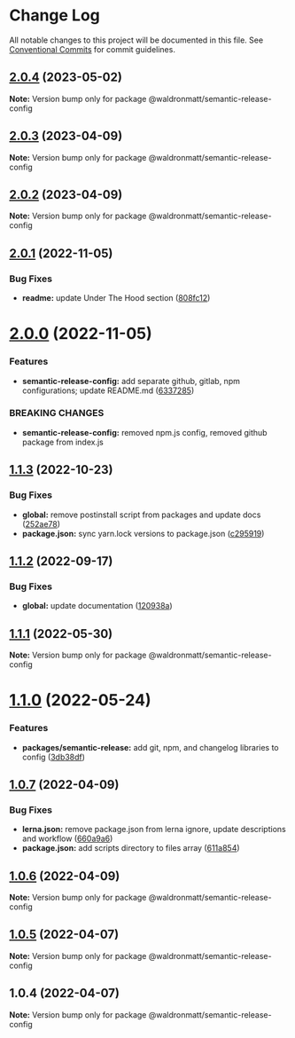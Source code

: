 # Change Log

All notable changes to this project will be documented in this file.
See [Conventional Commits](https://conventionalcommits.org) for commit guidelines.

## [2.0.4](https://github.com/waldronmatt/shareable-configs/compare/@waldronmatt/semantic-release-config@2.0.3...@waldronmatt/semantic-release-config@2.0.4) (2023-05-02)

**Note:** Version bump only for package @waldronmatt/semantic-release-config

## [2.0.3](https://github.com/waldronmatt/shareable-configs/compare/@waldronmatt/semantic-release-config@2.0.2...@waldronmatt/semantic-release-config@2.0.3) (2023-04-09)

**Note:** Version bump only for package @waldronmatt/semantic-release-config

## [2.0.2](https://github.com/waldronmatt/shareable-configs/compare/@waldronmatt/semantic-release-config@2.0.1...@waldronmatt/semantic-release-config@2.0.2) (2023-04-09)

**Note:** Version bump only for package @waldronmatt/semantic-release-config

## [2.0.1](https://github.com/waldronmatt/shareable-configs/compare/@waldronmatt/semantic-release-config@2.0.0...@waldronmatt/semantic-release-config@2.0.1) (2022-11-05)

### Bug Fixes

- **readme:** update Under The Hood section ([808fc12](https://github.com/waldronmatt/shareable-configs/commit/808fc128483f80997337b02b5b3f325544a00905))

# [2.0.0](https://github.com/waldronmatt/shareable-configs/compare/@waldronmatt/semantic-release-config@1.1.3...@waldronmatt/semantic-release-config@2.0.0) (2022-11-05)

### Features

- **semantic-release-config:** add separate github, gitlab, npm configurations; update README.md ([6337285](https://github.com/waldronmatt/shareable-configs/commit/633728501fe3e8c26bbe3b2e95da499e83da0604))

### BREAKING CHANGES

- **semantic-release-config:** removed npm.js config, removed github package from index.js

## [1.1.3](https://github.com/waldronmatt/shareable-configs/compare/@waldronmatt/semantic-release-config@1.1.2...@waldronmatt/semantic-release-config@1.1.3) (2022-10-23)

### Bug Fixes

- **global:** remove postinstall script from packages and update docs ([252ae78](https://github.com/waldronmatt/shareable-configs/commit/252ae787ec89902f130ee28d2af63255fdfabb4d))
- **package.json:** sync yarn.lock versions to package.json ([c295919](https://github.com/waldronmatt/shareable-configs/commit/c295919e8cd1fbbd7965fe67d0188e0d657b6427))

## [1.1.2](https://github.com/waldronmatt/shareable-configs/compare/@waldronmatt/semantic-release-config@1.1.1...@waldronmatt/semantic-release-config@1.1.2) (2022-09-17)

### Bug Fixes

- **global:** update documentation ([120938a](https://github.com/waldronmatt/shareable-configs/commit/120938a301c88730d31dc8c8f919c960d193edb2))

## [1.1.1](https://github.com/waldronmatt/shareable-configs/compare/@waldronmatt/semantic-release-config@1.1.0...@waldronmatt/semantic-release-config@1.1.1) (2022-05-30)

**Note:** Version bump only for package @waldronmatt/semantic-release-config

# [1.1.0](https://github.com/waldronmatt/shareable-configs/compare/@waldronmatt/semantic-release-config@1.0.7...@waldronmatt/semantic-release-config@1.1.0) (2022-05-24)

### Features

- **packages/semantic-release:** add git, npm, and changelog libraries to config ([3db38df](https://github.com/waldronmatt/shareable-configs/commit/3db38dfda9cbed64771865904ef0086a3d3bab3d))

## [1.0.7](https://github.com/waldronmatt/shareable-configs/compare/@waldronmatt/semantic-release-config@1.0.6...@waldronmatt/semantic-release-config@1.0.7) (2022-04-09)

### Bug Fixes

- **lerna.json:** remove package.json from lerna ignore, update descriptions and workflow ([660a9a6](https://github.com/waldronmatt/shareable-configs/commit/660a9a60858863dca1d4b87cb0a3c49ffd2186b6))
- **package.json:** add scripts directory to files array ([611a854](https://github.com/waldronmatt/shareable-configs/commit/611a8546f5c398404e5f226d61b5b42939944cc9))

## [1.0.6](https://github.com/waldronmatt/shareable-configs/compare/@waldronmatt/semantic-release-config@1.0.5...@waldronmatt/semantic-release-config@1.0.6) (2022-04-09)

**Note:** Version bump only for package @waldronmatt/semantic-release-config

## [1.0.5](https://github.com/waldronmatt/shareable-configs/compare/@waldronmatt/semantic-release-config@1.0.4...@waldronmatt/semantic-release-config@1.0.5) (2022-04-07)

**Note:** Version bump only for package @waldronmatt/semantic-release-config

## 1.0.4 (2022-04-07)

**Note:** Version bump only for package @waldronmatt/semantic-release-config

